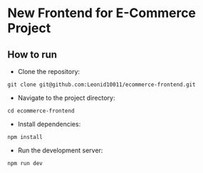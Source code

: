 # New Frontend for E-Commerce Project

## How to run

- Clone the repository:

```shell
git clone git@github.com:Leonid10011/ecommerce-frontend.git
```

- Navigate to the project directory:

```shell
cd ecommerce-frontend
```

- Install dependencies:

```shell
npm install
```

- Run the development server:

```shell
npm run dev
```


    
 
